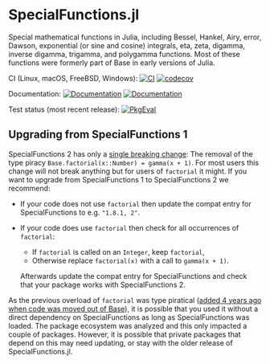 # SpecialFunctions.jl

Special mathematical functions in Julia, including Bessel, Hankel, Airy, error, Dawson, exponential (or sine and cosine) integrals,
eta, zeta, digamma, inverse digamma, trigamma, and polygamma functions.
Most of these functions were formerly part of Base in early versions of Julia.

CI (Linux, macOS, FreeBSD, Windows):
[![CI](https://github.com/JuliaMath/SpecialFunctions.jl/workflows/CI/badge.svg)](https://github.com/JuliaMath/SpecialFunctions.jl/actions?query=workflow%3ACI)
[![codecov](https://codecov.io/gh/JuliaMath/SpecialFunctions.jl/branch/master/graph/badge.svg?token=qIKzX2I5ZK)](https://codecov.io/gh/JuliaMath/SpecialFunctions.jl)

Documentation:
[![Documentation](https://img.shields.io/badge/docs-stable-blue.svg)](https://specialfunctions.JuliaMath.org/stable)
[![Documentation](https://img.shields.io/badge/docs-dev-blue.svg)](https://specialfunctions.JuliaMath.org/dev)

Test status (most recent release):
[![PkgEval](https://juliaci.github.io/NanosoldierReports/pkgeval_badges/S/SpecialFunctions.svg)](https://juliaci.github.io/NanosoldierReports/pkgeval_badges/report.html)

## Upgrading from SpecialFunctions 1

SpecialFunctions 2 has only a [single breaking change](https://github.com/JuliaMath/SpecialFunctions.jl/pull/297):
The removal of the type piracy `Base.factorial(x::Number) = gamma(x + 1)`.
For most users this change will not break anything but for users of `factorial` it might.
If you want to upgrade from SpecialFunctions 1 to SpecialFunctions 2 we recommend:

- If your code does not use `factorial` then update the compat entry for SpecialFunctions to e.g. `"1.8.1, 2"`.
- If your code does use `factorial` then check for all occurrences of `factorial`:

  - If `factorial` is called on an `Integer`, keep `factorial`,
  - Otherwise replace `factorial(x)` with a call to `gamma(x + 1)`.

  Afterwards update the compat entry for SpecialFunctions and check that your package works with SpecialFunctions 2.

As the previous overload of `factorial` was type piratical ([added 4 years ago when code was moved out of Base](https://github.com/fredrikekre/SpecialFunctions.jl/blame/148574086f3da1d9f7e05d4eb538f91a73775d96/src/gamma.jl#L757-L758)), it is possible that you used it without a direct dependency on SpecialFunctions as long as SpecialFunctions was loaded.
The package ecosystem was analyzed and this only impacted a couple of packages. However, it is possible that private packages that depend on this may need updating, or stay with the older release of SpecialFunctions.jl.
